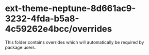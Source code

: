# ext-theme-neptune-8d661ac9-3232-4fda-b5a8-4c59262e4bcc/overrides

This folder contains overrides which will automatically be required by package users.

